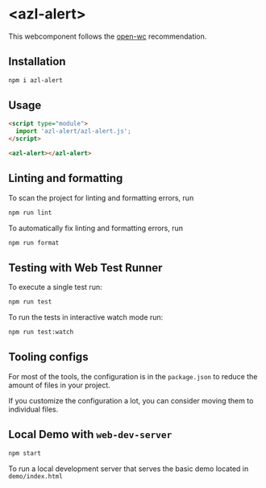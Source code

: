 # \<azl-alert>

This webcomponent follows the [open-wc](https://github.com/open-wc/open-wc) recommendation.

## Installation

```bash
npm i azl-alert
```

## Usage

```html
<script type="module">
  import 'azl-alert/azl-alert.js';
</script>

<azl-alert></azl-alert>
```

## Linting and formatting

To scan the project for linting and formatting errors, run

```bash
npm run lint
```

To automatically fix linting and formatting errors, run

```bash
npm run format
```

## Testing with Web Test Runner

To execute a single test run:

```bash
npm run test
```

To run the tests in interactive watch mode run:

```bash
npm run test:watch
```


## Tooling configs

For most of the tools, the configuration is in the `package.json` to reduce the amount of files in your project.

If you customize the configuration a lot, you can consider moving them to individual files.

## Local Demo with `web-dev-server`

```bash
npm start
```

To run a local development server that serves the basic demo located in `demo/index.html`
